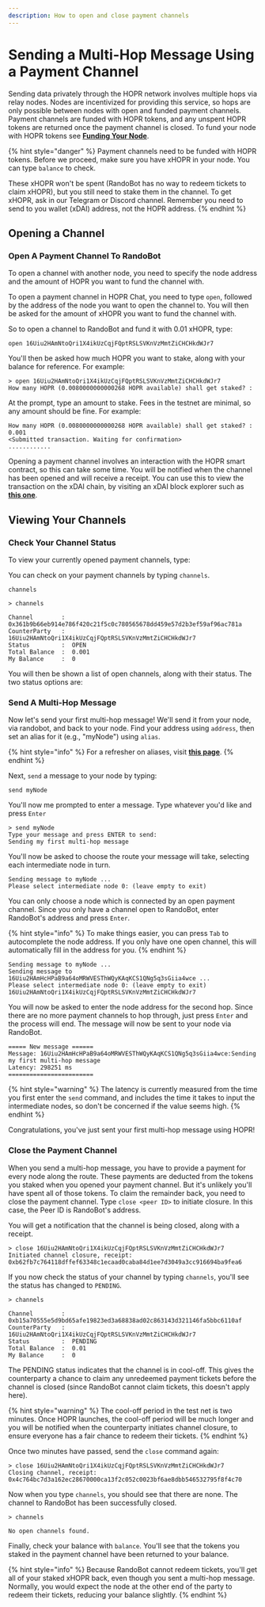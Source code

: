 ```yaml
---
description: How to open and close payment channels
---
```


# Sending a Multi-Hop Message Using a Payment Channel

Sending data privately through the HOPR network involves multiple hops via relay nodes. Nodes are incentivized for providing this service, so hops are only possible between nodes with open and funded payment channels. Payment channels are funded with HOPR tokens, and any unspent HOPR tokens are returned once the payment channel is closed. To fund your node with HOPR tokens see [**Funding Your Node**](funding-your-node.md).

{% hint style="danger" %}
Payment channels need to be funded with HOPR tokens. Before we proceed, make sure you have xHOPR in your node. You can type `balance` to check.

These xHOPR won't be spent \(RandoBot has no way to redeem tickets to claim xHOPR\), but you still need to stake them in the channel. To get xHOPR, ask in our Telegram or Discord channel. Remember you need to send to you wallet \(xDAI\) address, not the HOPR address.
{% endhint %}

## Opening a Channel

### Open A Payment Channel To RandoBot

To open a channel with another node, you need to specify the node address and the amount of HOPR you want to fund the channel with.

To open a payment channel in HOPR Chat, you need to type `open`, followed by the address of the node you want to open the channel to. You will then be asked for the amount of xHOPR you want to fund the channel with.

So to open a channel to RandoBot and fund it with 0.01 xHOPR, type:

```text
open 16Uiu2HAmNtoQri1X4ikUzCqjFQptRSLSVKnVzMmtZiCHCHkdWJr7
```

You'll then be asked how much HOPR you want to stake, along with your balance for reference. For example:

```text
> open 16Uiu2HAmNtoQri1X4ikUzCqjFQptRSLSVKnVzMmtZiCHCHkdWJr7
How many HOPR (0.0080000000000268 HOPR available) shall get staked? :
```

At the prompt, type an amount to stake. Fees in the testnet are minimal, so any amount should be fine. For example:

```text
How many HOPR (0.0080000000000268 HOPR available) shall get staked? : 0.001
<Submitted transaction. Waiting for confirmation>
............
```

Opening a payment channel involves an interaction with the HOPR smart contract, so this can take some time. You will be notified when the channel has been opened and will receive a receipt. You can use this to view the transaction on the xDAI chain, by visiting an xDAI block explorer such as [**this one**](https://blockscout.com/poa/xdai/).

## Viewing Your Channels

### Check Your Channel Status

To view your currently opened payment channels, type:

You can check on your payment channels by typing `channels`.

```text
channels
```

```text
> channels

Channel        :  0x361b9b66eb914e786f420c21f5c0c780565678dd459e57d2b3ef59af96ac781a
CounterParty   :  16Uiu2HAmNtoQri1X4ikUzCqjFQptRSLSVKnVzMmtZiCHCHkdWJr7
Status         :  OPEN
Total Balance  :  0.001
My Balance     :  0
```

You will then be shown a list of open channels, along with their status. The two status options are:

### Send A Multi-Hop Message

Now let's send your first multi-hop message! We'll send it from your node, via randobot, and back to your node. Find your address using `address`, then set an alias for it \(e.g., "myNode"\) using `alias`.

{% hint style="info" %}
For a refresher on aliases, visit [**this page**](randobot.md#step-3-set-an-alias).
{% endhint %}

Next, `send` a message to your node by typing:

```text
send myNode
```

You'll now me prompted to enter a message. Type whatever you'd like and press `Enter`

```text
> send myNode
Type your message and press ENTER to send:
Sending my first multi-hop message
```

You'll now be asked to choose the route your message will take, selecting each intermediate node in turn.

```text
Sending message to myNode ...
Please select intermediate node 0: (leave empty to exit)
```

You can only choose a node which is connected by an open payment channel. Since you only have a channel open to RandoBot, enter RandoBot's address and press `Enter`.

{% hint style="info" %}
To make things easier, you can press `Tab` to autocomplete the node address. If you only have one open channel, this will automatically fill in the address for you.
{% endhint %}

```text
Sending message to myNode ...
Sending message to 16Uiu2HAmHcHPaB9a64oMRWVESThWQyKAqKCS1QNg5q3sGiia4wce ...
Please select intermediate node 0: (leave empty to exit)
16Uiu2HAmNtoQri1X4ikUzCqjFQptRSLSVKnVzMmtZiCHCHkdWJr7
```

You will now be asked to enter the node address for the second hop. Since there are no more payment channels to hop through, just press `Enter` and the process will end. The message will now be sent to your node via RandoBot.

```text
===== New message ======
Message: 16Uiu2HAmHcHPaB9a64oMRWVESThWQyKAqKCS1QNg5q3sGiia4wce:Sending my first multi-hop message
Latency: 298251 ms
========================
```

{% hint style="warning" %}
The latency is currently measured from the time you first enter the `send` command, and includes the time it takes to input the intermediate nodes, so don't be concerned if the value seems high.
{% endhint %}

Congratulations, you've just sent your first multi-hop message using HOPR!

### Close the Payment Channel

When you send a multi-hop message, you have to provide a payment for every node along the route. These payments are deducted from the tokens you staked when you opened your payment channel. But it's unlikely you'll have spent all of those tokens. To claim the remainder back, you need to close the payment channel. Type `close <peer ID>` to initiate closure. In this case, the Peer ID is RandoBot's address.

You will get a notification that the channel is being closed, along with a receipt.

```text
> close 16Uiu2HAmNtoQri1X4ikUzCqjFQptRSLSVKnVzMmtZiCHCHkdWJr7
Initiated channel closure, receipt: 0xb62fb7c764118dffef63348c1ecaad0caba84d1ee7d3049a3cc916694ba9fea6
```

If you now check the status of your channel by typing `channels`, you'll see the status has changed to `PENDING`.

```text
> channels

Channel        :  0xb15a70555e5d9bd65afe19823ed3a68838ad02c863143d321146fa5bbc6110af
CounterParty   :  16Uiu2HAmNtoQri1X4ikUzCqjFQptRSLSVKnVzMmtZiCHCHkdWJr7
Status         :  PENDING
Total Balance  :  0.01
My Balance     :  0
```

The PENDING status indicates that the channel is in cool-off. This gives the counterparty a chance to claim any unredeemed payment tickets before the channel is closed \(since RandoBot cannot claim tickets, this doesn't apply here\).

{% hint style="warning" %}
The cool-off period in the test net is two minutes. Once HOPR launches, the cool-off period will be much longer and you will be notified when the counterparty initiates channel closure, to ensure everyone has a fair chance to redeem their tickets.
{% endhint %}

Once two minutes have passed, send the `close` command again:

```text
> close 16Uiu2HAmNtoQri1X4ikUzCqjFQptRSLSVKnVzMmtZiCHCHkdWJr7
Closing channel, receipt: 0x4c764bc7d3a162ec28670000ca13f2c052c0023bf6ae8dbb546532795f8f4c70
```

Now when you type `channels`, you should see that there are none. The channel to RandoBot has been successfully closed.

```text
> channels

No open channels found.
```

Finally, check your balance with `balance`. You'll see that the tokens you staked in the payment channel have been returned to your balance.

{% hint style="info" %}
Because RandoBot cannot redeem tickets, you'll get all of your staked xHOPR back, even though you sent a multi-hop message. Normally, you would expect the node at the other end of the party to redeem their tickets, reducing your balance slightly.
{% endhint %}

